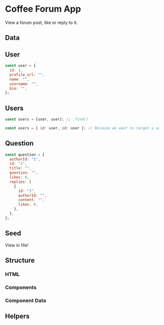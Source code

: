 # Coffee Forum App

View a forum post, like or reply to it.

## Data

## User

```jsx
const user = {
  id: 1,
  profile_url: "",
  name: "",
  username: "",
  bio: "",
};
```

## Users

```jsx
const users = [user, user]; // .find()

const users = { id: user, id: user }; // Because we want to target a specific user info, quickly
```

## Question

```jsx
const question = {
  authorId: "1",
  id: "1",
  title: "",
  question: "",
  likes: 0,
  replies: [
    {
      id: "1",
      authorId: "",
      content: "",
      likes: 0,
    },
  ],
};
```

## Seed

View in file!

## Structure

### HTML

### Components

### Component Data

## Helpers


